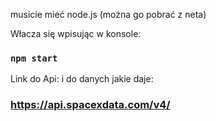 musicie mieć node.js (można go pobrać z neta)

Włacza się wpisując w konsole: 
### `npm start`

Link do Api: i do danych jakie daje:
### https://api.spacexdata.com/v4/

